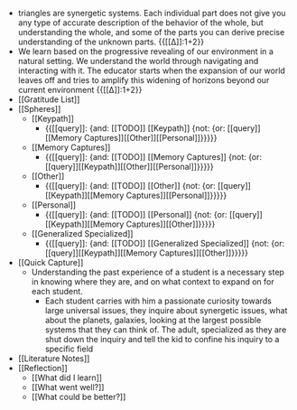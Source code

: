 - triangles are synergetic systems. Each individual part does not give you any type of accurate description of the behavior of the whole, but understanding the whole, and some of the parts you can derive precise understanding of the unknown parts.  {{[[∆]]:1+2}}
- We learn based on the progressive revealing of our environment in a natural setting. We understand the world through navigating and interacting with it. The educator starts when the expansion of our world leaves off and tries to amplify this widening of horizons beyond our current environment {{[[∆]]:1+2}}
- [[Gratitude List]] 
- [[Spheres]] 
    - [[Keypath]]
        - {{[[query]]: {and: [[TODO]] [[Keypath]] {not: {or: [[query]][[Memory Captures]][[Other]][[Personal]]}}}}}
    - [[Memory Captures]]
        - {{[[query]]: {and: [[TODO]] [[Memory Captures]] {not: {or: [[query]][[Keypath]][[Other]][[Personal]]}}}}}
    - [[Other]]
        - {{[[query]]: {and: [[TODO]] [[Other]] {not: {or: [[query]][[Keypath]][[Memory Captures]][[Personal]]}}}}}
    - [[Personal]]
        - {{[[query]]: {and: [[TODO]] [[Personal]] {not: {or: [[query]][[Keypath]][[Memory Captures]][[Other]]}}}}}
    - [[Generalized Specialized]]
        - {{[[query]]: {and: [[TODO]] [[Generalized Specialized]] {not: {or: [[query]][[Keypath]][[Memory Captures]][[Other]]}}}}}
- [[Quick Capture]]
    - Understanding the past experience of a student is a necessary step in knowing where they are, and on what context to expand on for each student. 
        - Each student carries with him a passionate curiosity towards large universal issues, they inquire about synergetic issues, what about the planets, galaxies, looking at the largest possible systems that they can think of. The adult, specialized as they are shut down the inquiry and tell the kid to confine his inquiry to a specific field
- [[Literature Notes]]
- [[Reflection]]
    - [[What did I learn]]
    - [[What went well?]]
    - [[What could be better?]]
